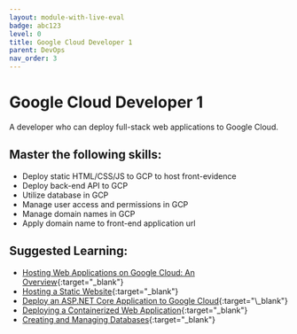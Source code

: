```yaml
---
layout: module-with-live-eval
badge: abc123
level: 0
title: Google Cloud Developer 1
parent: DevOps
nav_order: 3
---
```

# Google Cloud Developer 1

A developer who can deploy full-stack web applications to Google Cloud.

## Master the following skills:

- Deploy static HTML/CSS/JS to GCP to host front-evidence
- Deploy back-end API to GCP
- Utilize database in GCP
- Manage user access and permissions in GCP
- Manage domain names in GCP
- Apply domain name to front-end application url

## Suggested Learning:

- [Hosting Web Applications on Google Cloud: An Overview](https://medium.com/google-cloud/hosting-web-applications-on-google-cloud-an-overview-46f5605eb3a6){:target="\_blank"}
- [Hosting a Static Website](https://cloud.google.com/storage/docs/hosting-static-website){:target="\_blank"}
- [Deploy an ASP.NET Core Application to Google Cloud](https://medium.com/net-core/deploy-an-asp-net-core-app-to-google-cloud-d5ff3ff99b2d#:~:text=Open%20File%20%2D%3E%20New%20%2D%3E,the%20project%20and%20click%20OK.&text=Next%2C%20we%20will%20link%20our%20application%20to%20our%20GCP%20project.&text=and%20select%20Add%20account.,to%20register%20to%20the%20GCP.){:target="\_blank"}
- [Deploying a Containerized Web Application](https://cloud.google.com/kubernetes-engine/docs/tutorials/hello-app){:target="\_blank"}
- [Creating and Managing Databases](https://cloud.google.com/sql/docs/postgres/create-manage-databases){:target="\_blank"}
